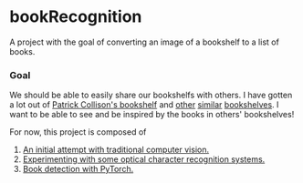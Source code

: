 # bookRecognition
A project with the goal of converting an image of a bookshelf to a list of books.

### Goal
We should be able to easily share our bookshelfs with others. I have gotten a lot out of [Patrick Collison's bookshelf](https://patrickcollison.com/bookshelf) and [other](http://nickcammarata.com/bookshelf) [similar](https://aaronzlewis.com/starterpack/) [bookshelves](https://tomcritchlow.com/wiki/books/bookshelves/). I want to be able to see and be inspired by the books in others' bookshelves! 


For now, this project is composed of 

1. [An initial attempt with traditional computer vision.](https://github.com/davisrbr/bookRecognition/blob/master/notebooks/Traditional_Image_Processing.ipynb)
2. [Experimenting with some optical character recognition systems.](https://github.com/davisrbr/bookRecognition/blob/master/notebooks/OCR_simple.ipynb)
3. [Book detection with PyTorch.](https://github.com/davisrbr/bookRecognition/blob/master/notebooks/PyTorch_Detection.ipynb)
